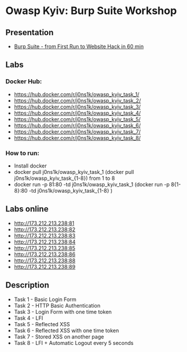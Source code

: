 # Owasp Kyiv: Burp Suite Workshop

## Presentation
* [Burp Suite - from First Run to Website Hack in 60 min ](https://github.com/0NtgO/Owasp-Kyiv/blob/master/Owasp_Kiev_29.09.pdf)

## Labs
### Docker Hub:
* https://hub.docker.com/r/j0ns1k/owasp_kyiv_task_1/
* https://hub.docker.com/r/j0ns1k/owasp_kyiv_task_2/
* https://hub.docker.com/r/j0ns1k/owasp_kyiv_task_3/
* https://hub.docker.com/r/j0ns1k/owasp_kyiv_task_4/
* https://hub.docker.com/r/j0ns1k/owasp_kyiv_task_5/
* https://hub.docker.com/r/j0ns1k/owasp_kyiv_task_6/
* https://hub.docker.com/r/j0ns1k/owasp_kyiv_task_7/
* https://hub.docker.com/r/j0ns1k/owasp_kyiv_task_8/
### How to run: 
* Install docker
* docker pull j0ns1k/owasp_kyiv_task_1 (docker pull j0ns1k/owasp_kyiv_task_{1-8}) from 1 to 8
* docker run -p 81:80 -td j0ns1k/owasp_kyiv_task_1 (docker run -p 8{1-8}:80 -td j0ns1k/owasp_kyiv_task_{1-8} ) 

## Labs online 
* http://173.212.213.238:81
* http://173.212.213.238:82
* http://173.212.213.238:83
* http://173.212.213.238:84
* http://173.212.213.238:85
* http://173.212.213.238:86
* http://173.212.213.238:88
* http://173.212.213.238:89

## Description 
* Task 1 - Basic Login Form
* Task 2 - HTTP Basic Authentication
* Task 3 - Login Form with one time token
* Task 4 - LFI
* Task 5 - Reflected XSS
* Task 6 - Reflected XSS with one time token
* Task 7 - Stored XSS on another page
* Task 8 - LFI + Automatic Logout every 5 seconds
